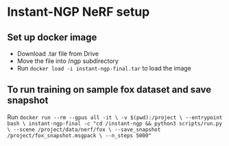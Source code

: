 # Instant-NGP NeRF setup

## Set up docker image
- Download .tar file from Drive
- Move the file into /ngp subdirectory
- Run `docker load -i instant-ngp-final.tar` to load the image

## To run training on sample fox dataset and save snapshot
Run `docker run --rm --gpus all -it \
  -v $(pwd):/project \
  --entrypoint bash \
  instant-ngp-final -c "cd /instant-ngp && python3 scripts/run.py \
    --scene /project/data/nerf/fox \
    --save_snapshot /project/fox_snapshot.msgpack \
    --n_steps 5000"`


